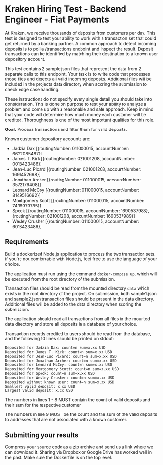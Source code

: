 # Kraken Hiring Test - Backend Engineer - Fiat Payments

At Kraken, we receive thousands of deposits from customers per day. This test is designed to test your ability to work with a transaction set that could get returned by a banking partner. A common approach to detect incoming deposits is to poll a /transactions endpoint and inspect the result. Deposit transactions can be identified by matching their destination to a known user depository account.

This test contains 2 sample json files that represent the data from 2 separate calls to this endpoint. Your task is to write code that processes those files and detects all valid incoming deposits. Additional files will be included in the projects data directory when scoring the submission to check edge case handling.

These instructions do not specify every single detail you should take into consideration. This is done on purpose to test your ability to analyze a problem and come up with a reasonable and safe approach. Keep in mind that your code will determine how much money each customer will be credited. Thoroughness is one of the most important qualities for this role.

**Goal:** Process transactions and filter them for valid deposits.

Known customer depository accounts are:

- Jadzia Dax [{routingNumber: 011000015, accountNumber: 6622085487}]
- James T. Kirk [{routingNumber: 021001208, accountNumber: 0018423486}]
- Jean-Luc Picard [{routingNumber: 021001208, accountNumber: 1691452698}]
- Jonathan Archer [{routingNumber: 011000015, accountNumber: 3572176408}]
- Leonard McCoy [{routingNumber: 011000015, accountNumber: 8149516692}]
- Montgomery Scott [{routingNumber: 011000015, accountNumber: 7438979785}]
- Spock [{routingNumber: 011000015, accountNumber: 1690537988}, {routingNumber: 021001208, accountNumber: 1690537989}]
- Wesley Crusher [{routingNumber: 011000015, accountNumber: 6018423486}]

## Requirements

Build a dockerized Node.js application to process the two transaction sets. If you're not comfortable with Node.js, feel free to use the language of your choice.

The application must run using the command `docker-compose up`, which will be executed from the root directory of the submission.

Transaction files should be read from the mounted directory `data` which exists in the root directory of the project. On submission, both sample1.json and sample2.json transaction files should be present in the data directory. Additional files will be added to the data directory when scoring the submission.

The application should read all transactions from all files in the mounted data directory and store all deposits in a database of your choice.

Transaction records credited to users should be read from the database, and the following 10 lines should be printed on stdout:

    Deposited for Jadzia Dax: count=n sum=x.xx USD
    Deposited for James T. Kirk: count=n sum=x.xx USD
    Deposited for Jean-Luc Picard: count=n sum=x.xx USD
    Deposited for Jonathan Archer: count=n sum=x.xx USD
    Deposited for Leonard McCoy: count=n sum=x.xx USD
    Deposited for Montgomery Scott: count=n sum=x.xx USD
    Deposited for Spock: count=n sum=x.xx USD
    Deposited for Wesley Crusher: count=n sum=x.xx USD
    Deposited without known user: count=n sum=x.xx USD
    Smallest valid deposit: x.xx USD
    Largest valid deposit: x.xx USD

The numbers in lines 1 - 8 MUST contain the count of valid deposits and their sum for the respective customer.

The numbers in line 9 MUST be the count and the sum of the valid deposits to addresses that are not associated with a known customer.

## Submitting your results

Compress your source code as a zip archive and send us a link where we can download it. Sharing via Dropbox or Google Drive has worked well in the past. Make sure the Dockerfile is on the top level.
